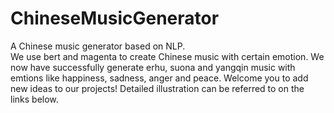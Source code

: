 # ChineseMusicGenerator
A Chinese music generator based on NLP.<br/>
We use bert and magenta to create Chinese music with certain emotion. 
We now have successfully generate erhu, suona and yangqin music with emtions like happiness, sadness, anger and peace.
Welcome you to add new ideas to our projects! 
Detailed illustration can be referred to on the links below.
